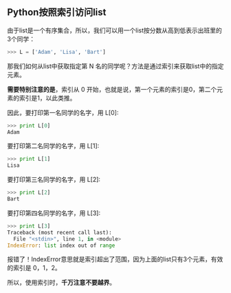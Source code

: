 ## Python按照索引访问list ##

由于list是一个有序集合，所以，我们可以用一个list按分数从高到低表示出班里的3个同学：

```python
>>> L = ['Adam', 'Lisa', 'Bart']
```

那我们如何从list中获取指定第 N 名的同学呢？方法是通过索引来获取list中的指定元素。

**需要特别注意的是**，索引从 0 开始，也就是说，第一个元素的索引是0，第二个元素的索引是1，以此类推。

因此，要打印第一名同学的名字，用 L[0]:

```python
>>> print L[0]
Adam
```

要打印第二名同学的名字，用 L[1]:

```python
>>> print L[1]
Lisa
```

要打印第三名同学的名字，用 L[2]:

```python
>>> print L[2]
Bart
```

要打印第四名同学的名字，用 L[3]:

```python
>>> print L[3]
Traceback (most recent call last):
  File "<stdin>", line 1, in <module>
IndexError: list index out of range
```

报错了！IndexError意思就是索引超出了范围，因为上面的list只有3个元素，有效的索引是 0，1，2。

所以，使用索引时，**千万注意不要越界**。